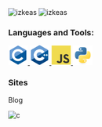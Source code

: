 
<img src="https://github-readme-stats.vercel.app/api?username=izkeas&show_icons=true&locale=en" alt="izkeas" />
<img src="https://github-readme-stats.vercel.app/api/top-langs?username=izkeas&show_icons=true&locale=en&layout=compact" alt="izkeas" />


<h3 align="left">Languages and Tools:</h3>
<p align="left"> <a href="https://www.cprogramming.com/" target="_blank" rel="noreferrer"> <img src="https://raw.githubusercontent.com/devicons/devicon/master/icons/c/c-original.svg" alt="c" width="40" height="40"/> </a> <a href="https://www.w3schools.com/cpp/" target="_blank" rel="noreferrer"> <img src="https://raw.githubusercontent.com/devicons/devicon/master/icons/cplusplus/cplusplus-original.svg" alt="cplusplus" width="40" height="40"/> </a> <a href="https://developer.mozilla.org/en-US/docs/Web/JavaScript" target="_blank" rel="noreferrer"> <img src="https://raw.githubusercontent.com/devicons/devicon/master/icons/javascript/javascript-original.svg" alt="javascript" width="40" height="40"/> </a> <a href="https://www.python.org" target="_blank" rel="noreferrer"> <img src="https://raw.githubusercontent.com/devicons/devicon/master/icons/python/python-original.svg" alt="python" width="40" height="40"/> </a> 
</p>

<h3 align="left">Sites</h3>
<p align="left">
  <p>Blog</p> 
  <img src="https://st2.depositphotos.com/1005147/5192/i/450/depositphotos_51926417-stock-photo-hands-holding-the-sun-at.jpg" target="_blank" alt="c" width="40" height="40"/> </img>
</p>

